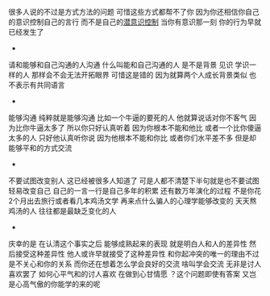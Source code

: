很多人说的不过是方式方法的问题 可惜这些方式都帮不了你 因为你还相信你自己的意识控制自己的言行 而不是自己的[潜意识控制](https://www.zhihu.com/search?q=%E6%BD%9C%E6%84%8F%E8%AF%86%E6%8E%A7%E5%88%B6&search_source=Entity&hybrid_search_source=Entity&hybrid_search_extra=%7B%22sourceType%22%3A%22answer%22%2C%22sourceId%22%3A45466904%7D) 当你有意识那一刻 你的行为早就已经发生了

-

请和能够和自己沟通的人沟通 什么叫能和自己沟通的人 是不是背景 见识 学识一样的人 那样会不会无法开拓眼界 可惜这是错的 因为就算两个人成长背景类似 也不表示有共同语言

-

能够沟通 纯粹就是能够沟通 比如一个牛逼的要死的人 他就算说话对你不客气 因为比你牛逼太多了 所以你只好认真听着 因为你根本不能和他比 或者一个比你傻逼太多的人 只好他认真听你说 因为他根本不能和你比 或者你们水平差不多 但是却能够平和的方式交流

-

不要试图改变别人 这已经被很多人知道了 可是人都不清楚下半句就是也不要试图轻易改变自己 自己的一言一行是自己多年的积累 还有数万年演化的过程 不是你花2个月出去旅行或者看几本鸡汤文学 再来点什么骗人的心理学能够改变的 天天熬鸡汤的人 往往都是最缺乏变化的人

-

庆幸的是 在认清这个事实之后 能够成熟起来的表现 就是明白人和人的差异性 然后接受这种差异性 他人或许早就接受了这种差异性 和你起冲突的唯一的理由不过是不关心和你的关系 而你还在想着怎么学会良好的交流 啥叫学会交流 无非是讨人喜欢罢了 如何心平气和的讨人喜欢 在做到心甘情愿 ？这个问题即使有答案 又岂是心高气傲的你能学的来的呢